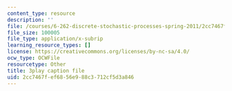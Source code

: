 ```yaml
---
content_type: resource
description: ''
file: /courses/6-262-discrete-stochastic-processes-spring-2011/2cc7467fef6856e988c3712cf5d3a846_k0UZNZwPO8Q.vtt
file_size: 100005
file_type: application/x-subrip
learning_resource_types: []
license: https://creativecommons.org/licenses/by-nc-sa/4.0/
ocw_type: OCWFile
resourcetype: Other
title: 3play caption file
uid: 2cc7467f-ef68-56e9-88c3-712cf5d3a846
---
```

